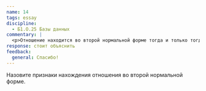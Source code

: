 ```yaml
---
name: 14
tags: essay
discipline:
  - Б1.О.25 Базы данных
commentary: |
  <p>Отношение находится во второй нормальной форме тогда и только тогда, когда оно находится в первой нормальной форме и не содержит неполных функциональных зависимостей непервичных атрибутов от атрибутов первичного ключа.</p>
response: стоит объяснить
feedback:
  general: Cпасибо!
---
```


Назовите признаки нахождения отношения во второй нормальной форме.